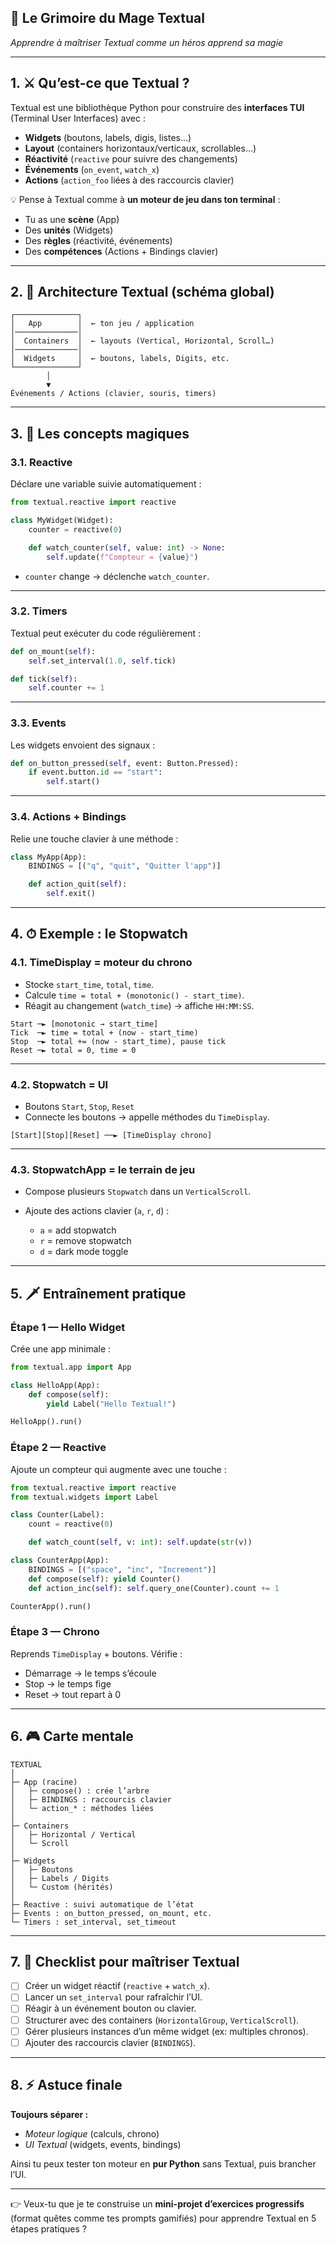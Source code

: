 ## 🧙 Le Grimoire du Mage Textual

*Apprendre à maîtriser Textual comme un héros apprend sa magie*

---

## 1. ⚔️ Qu’est-ce que Textual ?

Textual est une bibliothèque Python pour construire des **interfaces TUI** (Terminal User Interfaces) avec :

* **Widgets** (boutons, labels, digis, listes…)
* **Layout** (containers horizontaux/verticaux, scrollables…)
* **Réactivité** (`reactive` pour suivre des changements)
* **Événements** (`on_event`, `watch_x`)
* **Actions** (`action_foo` liées à des raccourcis clavier)

💡 Pense à Textual comme à **un moteur de jeu dans ton terminal** :

* Tu as une **scène** (App)
* Des **unités** (Widgets)
* Des **règles** (réactivité, événements)
* Des **compétences** (Actions + Bindings clavier)

---

## 2. 🏰 Architecture Textual (schéma global)

```ascii
┌──────────────┐
│   App        │  ← ton jeu / application
│──────────────│
│  Containers  │  ← layouts (Vertical, Horizontal, Scroll…)
│──────────────│
│  Widgets     │  ← boutons, labels, Digits, etc.
└──────────────┘
        │
        ▼
Événements / Actions (clavier, souris, timers)
```

---

## 3. 📜 Les concepts magiques

### 3.1. Reactive

Déclare une variable suivie automatiquement :

```python
from textual.reactive import reactive

class MyWidget(Widget):
    counter = reactive(0)

    def watch_counter(self, value: int) -> None:
        self.update(f"Compteur = {value}")
```

* `counter` change → déclenche `watch_counter`.

---

### 3.2. Timers

Textual peut exécuter du code régulièrement :

```python
def on_mount(self):
    self.set_interval(1.0, self.tick)

def tick(self):
    self.counter += 1
```

---

### 3.3. Events

Les widgets envoient des signaux :

```python
def on_button_pressed(self, event: Button.Pressed):
    if event.button.id == "start":
        self.start()
```

---

### 3.4. Actions + Bindings

Relie une touche clavier à une méthode :

```python
class MyApp(App):
    BINDINGS = [("q", "quit", "Quitter l'app")]

    def action_quit(self):
        self.exit()
```

---

## 4. ⏱ Exemple : le Stopwatch

### 4.1. TimeDisplay = moteur du chrono

* Stocke `start_time`, `total`, `time`.
* Calcule `time = total + (monotonic() - start_time)`.
* Réagit au changement (`watch_time`) → affiche `HH:MM:SS`.

```ascii
Start ─► [monotonic → start_time]
Tick  ─► time = total + (now - start_time)
Stop  ─► total += (now - start_time), pause tick
Reset ─► total = 0, time = 0
```

---

### 4.2. Stopwatch = UI

* Boutons `Start`, `Stop`, `Reset`
* Connecte les boutons → appelle méthodes du `TimeDisplay`.

```ascii
[Start][Stop][Reset] ──► [TimeDisplay chrono]
```

---

### 4.3. StopwatchApp = le terrain de jeu

* Compose plusieurs `Stopwatch` dans un `VerticalScroll`.
* Ajoute des actions clavier (`a`, `r`, `d`) :

  * `a` = add stopwatch
  * `r` = remove stopwatch
  * `d` = dark mode toggle

---

## 5. 🗡️ Entraînement pratique

### Étape 1 — Hello Widget

Crée une app minimale :

```python
from textual.app import App

class HelloApp(App):
    def compose(self):
        yield Label("Hello Textual!")

HelloApp().run()
```

### Étape 2 — Reactive

Ajoute un compteur qui augmente avec une touche :

```python
from textual.reactive import reactive
from textual.widgets import Label

class Counter(Label):
    count = reactive(0)

    def watch_count(self, v: int): self.update(str(v))

class CounterApp(App):
    BINDINGS = [("space", "inc", "Increment")]
    def compose(self): yield Counter()
    def action_inc(self): self.query_one(Counter).count += 1

CounterApp().run()
```

### Étape 3 — Chrono

Reprends `TimeDisplay` + boutons. Vérifie :

* Démarrage → le temps s’écoule
* Stop → le temps fige
* Reset → tout repart à 0

---

## 6. 🎮 Carte mentale

```ascii
TEXTUAL
│
├─ App (racine)
│   ├─ compose() : crée l’arbre
│   ├─ BINDINGS : raccourcis clavier
│   └─ action_* : méthodes liées
│
├─ Containers
│   ├─ Horizontal / Vertical
│   └─ Scroll
│
├─ Widgets
│   ├─ Boutons
│   ├─ Labels / Digits
│   └─ Custom (hérités)
│
├─ Reactive : suivi automatique de l’état
├─ Events : on_button_pressed, on_mount, etc.
└─ Timers : set_interval, set_timeout
```

---

## 7. 🧭 Checklist pour maîtriser Textual

* [ ] Créer un widget réactif (`reactive` + `watch_x`).
* [ ] Lancer un `set_interval` pour rafraîchir l’UI.
* [ ] Réagir à un événement bouton ou clavier.
* [ ] Structurer avec des containers (`HorizontalGroup`, `VerticalScroll`).
* [ ] Gérer plusieurs instances d’un même widget (ex: multiples chronos).
* [ ] Ajouter des raccourcis clavier (`BINDINGS`).

---

## 8. ⚡ Astuce finale

**Toujours séparer :**

* *Moteur logique* (calculs, chrono)
* *UI Textual* (widgets, events, bindings)

Ainsi tu peux tester ton moteur en **pur Python** sans Textual, puis brancher l’UI.

---

👉 Veux-tu que je te construise un **mini-projet d’exercices progressifs** (format quêtes comme tes prompts gamifiés) pour apprendre Textual en 5 étapes pratiques ?
